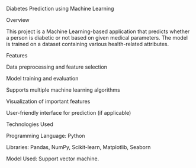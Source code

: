Diabetes Prediction using Machine Learning

Overview

This project is a Machine Learning-based application that predicts whether a person is diabetic or not based on given medical parameters. The model is trained on a dataset containing various health-related attributes.

Features

Data preprocessing and feature selection

Model training and evaluation

Supports multiple machine learning algorithms

Visualization of important features

User-friendly interface for prediction (if applicable)

Technologies Used

Programming Language: Python

Libraries: Pandas, NumPy, Scikit-learn, Matplotlib, Seaborn

Model Used: Support vector machine.
